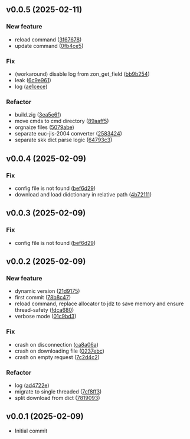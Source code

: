 ## v0.0.5 (2025-02-11)

### New feature

- reload command ([3f67678](https://github.com/waynezhang/toyskkserv/commit/3f67678048d5fefe5e8f5af4dacff62ee0784650))
- update command ([0fb4ce5](https://github.com/waynezhang/toyskkserv/commit/0fb4ce5301623fdaa8f2118ee5f2acee306ffae8))

### Fix

- (workaround) disable log from zon_get_field ([bb9b254](https://github.com/waynezhang/toyskkserv/commit/bb9b254f3e83db3a6bc1758f9bed749dba6eae64))
- leak ([6c9e961](https://github.com/waynezhang/toyskkserv/commit/6c9e96129fd2375e44cacc1034a7383d17d28353))
- log ([ae1cece](https://github.com/waynezhang/toyskkserv/commit/ae1ceced3feab282d2ada678196af3d1483b5ad3))

### Refactor

- build.zig ([3ea5e6f](https://github.com/waynezhang/toyskkserv/commit/3ea5e6f264deb5aaf91a490f173b97755762ea6d))
- move cmds to cmd directory ([89aaff5](https://github.com/waynezhang/toyskkserv/commit/89aaff5742d8c8f184e2e85f4465fc0413eedaf4))
- orgnaize files ([5079abe](https://github.com/waynezhang/toyskkserv/commit/5079abef2241cbc8cc33e176e32b9b43a9b9b877))
- separate euc-jis-2004 converter ([2583424](https://github.com/waynezhang/toyskkserv/commit/2583424c3a245ad6bb085774c81655f0c39df96a))
- separate skk dict parse logic ([64793c3](https://github.com/waynezhang/toyskkserv/commit/64793c37823d9a6630c55e9a3939f4e7a64a0470))


## v0.0.4 (2025-02-09)

### Fix

- config file is not found ([bef6d29](https://github.com/waynezhang/toyskkserv/commit/bef6d29a097c5c5f1794a7f89e7a3b397e77ff08))
- download and load didctionary in relative path ([4b72111](https://github.com/waynezhang/toyskkserv/commit/4b72111a68730697c00e3b48cd8b6a1f0ea387ec))


## v0.0.3 (2025-02-09)

### Fix

- config file is not found ([bef6d29](https://github.com/waynezhang/toyskkserv/commit/bef6d29a097c5c5f1794a7f89e7a3b397e77ff08))


## v0.0.2 (2025-02-09)

### New feature

- dynamic version ([21d9175](https://github.com/waynezhang/toyskkserv/commit/21d91757bd2802564b21b1a2b479f9d568164b3b))
- first commit ([78b8c47](https://github.com/waynezhang/toyskkserv/commit/78b8c47f8734f5147340d4a43005f27018513204))
- reload command, replace allocator to jdz to save memory and ensure thread-safety ([fdca680](https://github.com/waynezhang/toyskkserv/commit/fdca680ca75f3bedcfe3cfd78103da00430f62a7))
- verbose mode ([01c9bd3](https://github.com/waynezhang/toyskkserv/commit/01c9bd330d9a650c6943f7838b1fb502d82e4ce7))

### Fix

- crash on disconnection ([ca8a06a](https://github.com/waynezhang/toyskkserv/commit/ca8a06a6ecbf6b38bd9ac9f49debc7ae9038eb0c))
- crash on downloading file ([0237ebc](https://github.com/waynezhang/toyskkserv/commit/0237ebc06abb57d2d2b0af3a8056704e361ac971))
- crash on empty request ([7c2d4c2](https://github.com/waynezhang/toyskkserv/commit/7c2d4c2fc985d1c17d437d70cffcd1836e8ea1d2))

### Refactor

- log ([ad4722e](https://github.com/waynezhang/toyskkserv/commit/ad4722e8c4fe1b12b72648d2031e305ec94ac1ed))
- migrate to single threaded ([7cf8ff3](https://github.com/waynezhang/toyskkserv/commit/7cf8ff364c649d2305541f215b5c7f9318c48efe))
- split download from dict ([7819093](https://github.com/waynezhang/toyskkserv/commit/78190936558c008ab4e9964fb1b3b154875c025f))


## v0.0.1 (2025-02-09)

- Initial commit

